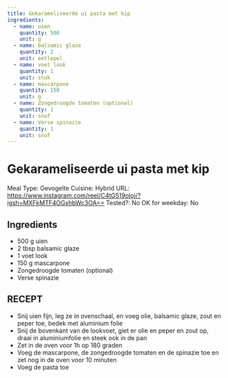 ```yaml
---
title: Gekarameliseerde ui pasta met kip
ingredients:
  - name: uien
    quantity: 500
    unit: g
  - name: balsamic glaze
    quantity: 2
    unit: eetlepel
  - name: voet look
    quantity: 1
    unit: stuk
  - name: mascarpone
    quantity: 150
    unit: g
  - name: Zongedroogde tomaten (optional)
    quantity: 1
    unit: snuf
  - name: Verse spinazie
    quantity: 1
    unit: snuf
---
```


# Gekarameliseerde ui pasta met kip

Meal Type: Gevogelte
Cuisine: Hybrid
URL: https://www.instagram.com/reel/C4tG519oIoj/?igsh=MXFkMTF4OGxhbWc3OA==
Tested?: No
OK for weekday: No

## Ingredients
- 500 g uien
- 2 tbsp balsamic glaze
- 1 voet look
- 150 g mascarpone
- Zongedroogde tomaten (optional)
- Verse spinazie

## RECEPT

- Snij uien fijn, leg ze in ovenschaal, en voeg olie, balsamic glaze, zout en peper toe, bedek met aluminium folie
- Snij de bovenkant van de lookvoet, giet er olie en peper en zout op, draai in aluminiumfolie en steek ook in de pan
- Zet in de oven voor 1h op 180 graden
- Voeg de mascarpone, de zongedroogde tomaten en de spinazie toe en zet nog in de oven voor 10 minuten
- Voeg de pasta toe